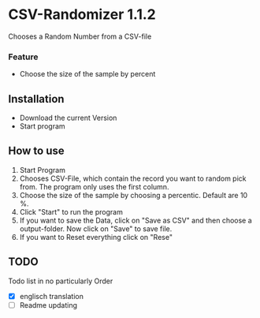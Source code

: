 # CSV-Randomizer 1.1.2
Chooses a Random Number from a CSV-file

### Feature
- Choose the size of the sample by percent

## Installation
- Download the current Version
- Start program

## How to use
1. Start Program
2. Chooses CSV-File, which contain the record you want to random pick from. The program only uses the first column.
3. Choose the size of the sample by choosing a percentic. Default are 10 %.
4. Click "Start" to run the program
5. If you want to save the Data, click on "Save as CSV" and then choose a output-folder. Now click on "Save" to save file.
6. If you want to Reset everything click on "Rese"

## TODO
Todo list in no particularly Order
- [x] englisch translation
- [ ] Readme updating
